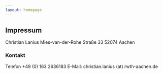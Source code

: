 ```yaml
---
layout: homepage
---
```


## Impressum

Christian Lanius
Mies-van-der-Rohe Straße 33
52074 Aachen

### Kontakt

Telefon +49 (0) 163 2636183
E-Mail: christian.lanius (at) rwth-aachen.de
